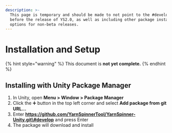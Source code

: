 ```yaml
---
description: >-
  This page is temporary and should be made to not point to the #develop branch
  before the release of YS2.0, as well as including other package installation
  options for non-beta releases.
---
```


# Installation and Setup

{% hint style="warning" %}
This document is **not yet complete.**
{% endhint %}

## Installing with Unity Package Manager

1. In Unity, open **Menu &gt; Window &gt; Package Manager**
2. Click the ➕ button in the top left corner and select **Add package from git URL...**
3. Enter **https://github.com/YarnSpinnerTool/YarnSpinner-Unity.git\#develop** and press Enter
4. The package will download and install



